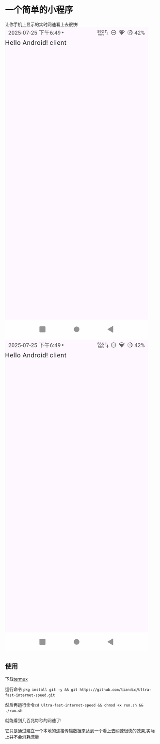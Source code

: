 <!--
 * @encode: utf-8
 * @Date: 2025-07-25 18:50:56
 * @LastEditTime: 2025-07-25 19:16:05
 * @FilePath: /Ultra-fast internet speed/README.md
-->
# 一个简单的小程序
让你手机上显示的实时网速看上去很快!
![示例图片](./Screenshot_20250725-184911021.jpg)
![示例图片](./Screenshot_20250725-184921243.jpg)

## 使用
下载[termux](https://github.com/termux/termux-app/releases/)

运行命令 `pkg install git -y && git https://github.com/tiandic/Ultra-fast-internet-speed.git`

然后再运行命令`cd Ultra-fast-internet-speed && chmod +x run.sh && ./run.sh`

就能看到几百兆每秒的网速了!

它只是通过建立一个本地的连接传输数据来达到一个看上去网速很快的效果,实际上并不会消耗流量